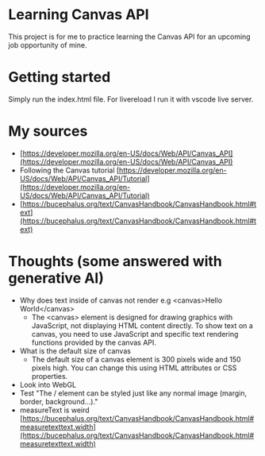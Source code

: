 # Learning Canvas API

This project is for me to practice learning the Canvas API for an upcoming job opportunity of mine.

# Getting started

Simply run the index.html file. For livereload I run it with vscode live server.

# My sources

-   [https://developer.mozilla.org/en-US/docs/Web/API/Canvas_API](https://developer.mozilla.org/en-US/docs/Web/API/Canvas_API)
-   Following the Canvas tutorial [https://developer.mozilla.org/en-US/docs/Web/API/Canvas_API/Tutorial](https://developer.mozilla.org/en-US/docs/Web/API/Canvas_API/Tutorial)
-   [https://bucephalus.org/text/CanvasHandbook/CanvasHandbook.html#text](https://bucephalus.org/text/CanvasHandbook/CanvasHandbook.html#text)

# Thoughts (some answered with generative AI)

-   Why does text inside of canvas not render e.g \<canvas>Hello World\</canvas>
    -   The \<canvas>
        element is designed for drawing graphics with JavaScript, not displaying HTML content directly. To show text on a canvas, you need to use JavaScript and specific text rendering functions provided by the canvas API.
-   What is the default size of canvas
    -   The default size of a canvas element is 300 pixels wide and 150 pixels high. You can change this using HTML attributes or CSS properties.
-   Look into WebGL
-   Test "The /<canvas> element can be styled just like any normal image (margin, border, background…)."
-   measureText is weird [https://bucephalus.org/text/CanvasHandbook/CanvasHandbook.html#measuretexttext.width](https://bucephalus.org/text/CanvasHandbook/CanvasHandbook.html#measuretexttext.width)

